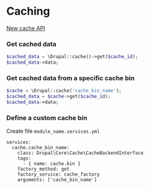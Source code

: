 # Caching

[New cache API](https://www.drupal.org/node/1272696)

### Get cached data

```php
$cached_data = \Drupal::cache()->get($cache_id);
$cached_data->data;
```

### Get cached data from a specific cache bin

```php
$cache = \Drupal::cache('cache_bin_name');
$cached_data = $cache->get($cache_id);
$cached_data->data;
```

### Define a custom cache bin

Create file `module_name.services.yml`

```
services:
  cache.cache_bin_name:
    class: Drupal\Core\Cache\CacheBackendInterface
    tags:
      - { name: cache.bin }
    factory_method: get
    factory_service: cache_factory
    arguments: ['cache_bin_name']
```
